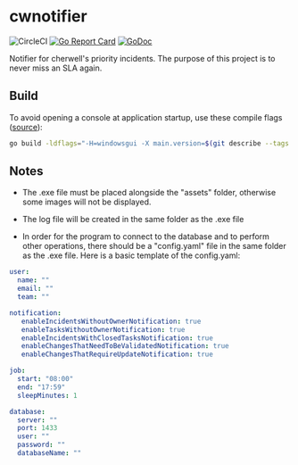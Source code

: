 # cwnotifier

![CircleCI](https://img.shields.io/circleci/build/github/pedroppinheiro/cwnotifier)
[![Go Report Card](https://goreportcard.com/badge/github.com/pedroppinheiro/cwnotifier)](https://goreportcard.com/report/github.com/pedroppinheiro/cwnotifier)
[![GoDoc](https://godoc.org/github.com/pedroppinheiro/cwnotifier?status.svg)](https://godoc.org/github.com/pedroppinheiro/cwnotifier)

Notifier for cherwell's priority incidents. The purpose of this project is to never miss an SLA again.

## Build

To avoid opening a console at application startup, use these compile flags ([source](https://stackoverflow.com/a/36728885/1252947)):

```sh
go build -ldflags="-H=windowsgui -X main.version=$(git describe --tags --always)"
```

## Notes

- The .exe file must be placed alongside the "assets" folder, otherwise some images will not be displayed.

- The log file will be created in the same folder as the .exe file

- In order for the program to connect to the database and to perform other operations, there should be a "config.yaml" file in the same folder as the .exe file. Here is a basic template of the config.yaml:

```yaml
user:
  name: ""
  email: ""
  team: ""

notification:
   enableIncidentsWithoutOwnerNotification: true
   enableTasksWithoutOwnerNotification: true
   enableIncidentsWithClosedTasksNotification: true
   enableChangesThatNeedToBeValidatedNotification: true
   enableChangesThatRequireUpdateNotification: true

job:
  start: "08:00"
  end: "17:59"
  sleepMinutes: 1

database:
  server: ""
  port: 1433
  user: ""
  password: ""
  databaseName: ""
```
